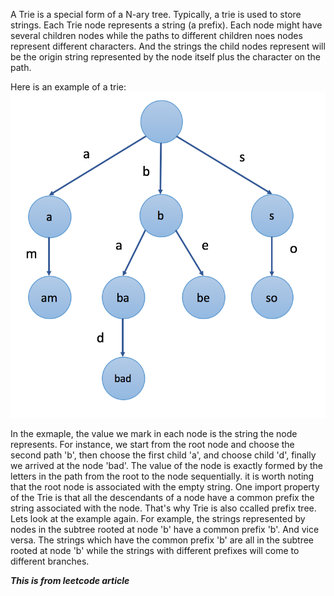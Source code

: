 A Trie is a special form of a N-ary tree. Typically, a trie is used to 
store strings. Each Trie node represents a string (a prefix). Each node 
might have several children nodes while the paths to different children noes 
nodes represent different characters. And the strings the child nodes represent will 
be the origin string represented by the node itself plus the character on the path. 

Here is an example of a trie: 
![image](./screen-shot-2018-01-31-at-163403.png)

In the exmaple, the value we mark in each node is the string the node represents. 
For instance, we start from the root node and choose the second path 'b', then
choose the first child 'a', and choose child 'd', finally we arrived at 
the node 'bad'. The value of the node is exactly formed by the letters in 
the path from the root  to the node sequentially.  it is worth noting 
that the root node is associated with the empty string. One import property of the Trie
is that all the descendants of a node have a common prefix the string associated with 
the node. That's why Trie is also ccalled prefix tree. Lets look at the example again. 
For example, the strings represented by nodes in the subtree rooted at node 'b' have a common prefix
'b'. And vice versa. The strings which have the common prefix 'b' are all in the subtree rooted
at node 'b' while the strings with different prefixes will come to different branches. 





***This is from leetcode article***
